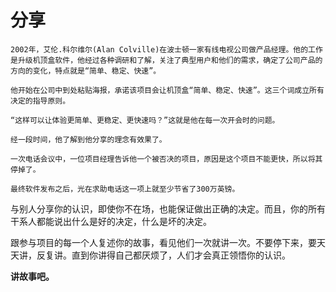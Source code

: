 # 分享

```
2002年，艾伦.科尔维尔(Alan Colville)在波士顿一家有线电视公司做产品经理。他的工作是升级机顶盒软件，他经过各种调研和了解，关注了典型用户和他们的需求，确定了公司产品的方向的变化，特点就是“简单、稳定、快速”。

他开始在公司中到处粘贴海报，承诺该项目会让机顶盒“简单、稳定、快速”。这三个词成立所有决定的指导原则。

“这样可以让体验更简单、更稳定、更快速吗？”这就是他在每一次开会时的问题。

经一段时间，他了解到他分享的理念有效果了。

一次电话会议中，一位项目经理告诉他一个被否决的项目，原因是这个项目不能更快，所以将其停掉了。

最终软件发布之后，光在求助电话这一项上就至少节省了300万英镑。
```


与别人分享你的认识，即使你不在场，也能保证做出正确的决定。而且，你的所有干系人都能说出什么是好的决定，什么是坏的决定。

跟参与项目的每一个人复述你的故事，看见他们一次就讲一次。不要停下来，要天天讲，反复讲。直到你讲得自己都厌烦了，人们才会真正领悟你的认识。

**讲故事吧。**